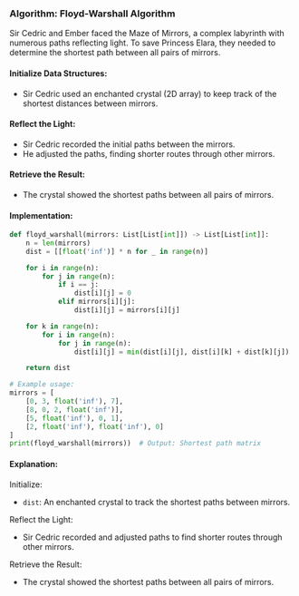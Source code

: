 ### Algorithm: Floyd-Warshall Algorithm

Sir Cedric and Ember faced the Maze of Mirrors, a complex labyrinth with numerous paths reflecting light. To save Princess Elara, they needed to determine the shortest path between all pairs of mirrors.

#### Initialize Data Structures:

- Sir Cedric used an enchanted crystal (2D array) to keep track of the shortest distances between mirrors.

#### Reflect the Light:

- Sir Cedric recorded the initial paths between the mirrors.
- He adjusted the paths, finding shorter routes through other mirrors.

#### Retrieve the Result:

- The crystal showed the shortest paths between all pairs of mirrors.

#### Implementation:

```py
def floyd_warshall(mirrors: List[List[int]]) -> List[List[int]]:
    n = len(mirrors)
    dist = [[float('inf')] * n for _ in range(n)]

    for i in range(n):
        for j in range(n):
            if i == j:
                dist[i][j] = 0
            elif mirrors[i][j]:
                dist[i][j] = mirrors[i][j]

    for k in range(n):
        for i in range(n):
            for j in range(n):
                dist[i][j] = min(dist[i][j], dist[i][k] + dist[k][j])

    return dist

# Example usage:
mirrors = [
    [0, 3, float('inf'), 7],
    [8, 0, 2, float('inf')],
    [5, float('inf'), 0, 1],
    [2, float('inf'), float('inf'), 0]
]
print(floyd_warshall(mirrors))  # Output: Shortest path matrix
```

#### Explanation:

Initialize:

- `dist`: An enchanted crystal to track the shortest paths between mirrors.

Reflect the Light:

- Sir Cedric recorded and adjusted paths to find shorter routes through other mirrors.

Retrieve the Result:

- The crystal showed the shortest paths between all pairs of mirrors.
